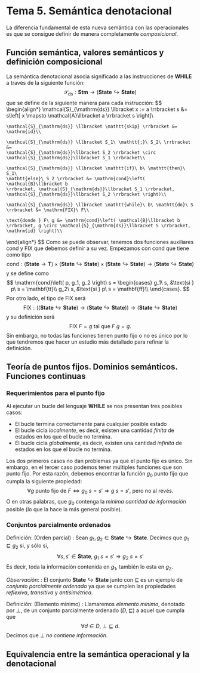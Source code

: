 # Tema 5. Semántica denotacional
La diferencia fundamental de esta nueva semántica con las operacionales es que
se consigue definir de manera completamente *composicional*.

## Función semántica, valores semánticos y definición composicional
La semántica denotacional asocia significado a las instrucciones de **WHILE** a
través de la siguiente función:
$$
\mathcal{S}_{\mathrm{ds}} : \mathbf{Stm} \rightarrow \left( \mathbf{State}
\hookrightarrow \mathbf{State} \right)
$$
que se define de la siguiente manera para cada instrucción:
$$
\begin{align*}
    \mathcal{S}_{\mathrm{ds}} \llbracket x := a \rrbracket s &= s\left[ x \mapsto
    \mathcal{A}\llbracket a \rrbracket s \right]\\

    \mathcal{S}_{\mathrm{ds}} \llbracket \mathtt{skip} \rrbracket &=
    \mathrm{id}\\

    \mathcal{S}_{\mathrm{ds}} \llbracket S_1\ \mathtt{;}\ S_2\ \rrbracket &=
    \mathcal{S}_{\mathrm{ds}}\llbracket S_2 \rrbracket \circ
    \mathcal{S}_{\mathrm{ds}}\llbracket S_1 \rrbracket\\

    \mathcal{S}_{\mathrm{ds}} \llbracket \mathtt{if}\ b\ \mathtt{then}\ S_1\
    \mathtt{else}\ S_2 \rrbracket &= \mathrm{cond}\left( \mathcal{B}\llbracket b
    \rrbracket, \mathcal{S}_{\mathrm{ds}}\llbracket S_1 \rrbracket,
    \mathcal{S}_{\mathrm{ds}}\llbracket S_2 \rrbracket \right)\\

    \mathcal{S}_{\mathrm{ds}} \llbracket \mathtt{while}\ b\ \mathtt{do}\ S \rrbracket &= \mathrm{FIX}\ F\\

    \text{donde } F\ g &= \mathrm{cond}\left( \mathcal{B}\llbracket b
    \rrbracket, g \circ \mathcal{S}_{\mathrm{ds}}\llbracket S \rrbracket,
    \mathrm{id} \right)\\
\end{align*}
$$
Como se puede observar, tenemos dos funciones auxiliares $\mathrm{cond}$ y
$\mathrm{FIX}$ que debemos definir a su vez. Empezamos con $\mathrm{cond}$ que
tiene como tipo
$$
\mathrm{cond}: \left( \mathbf{State} \rightarrow \mathbf{T} \right) \times \left( \mathbf{State} \hookrightarrow \mathbf{State} \right) \times \left( \mathbf{State} \hookrightarrow \mathbf{State} \right) \rightarrow \left( \mathbf{State} \hookrightarrow \mathbf{State} \right)
$$
y se define como
$$
\mathrm{cond}\left( p, g_1, g_2 \right) s = \begin{cases}
    g_1\ s, &\text{si } p\ s = \mathbf{tt}\\
    g_2\ s, &\text{si } p\ s = \mathbf{ff}\\
\end{cases}.
$$
Por otro lado, el tipo de $\mathrm{FIX}$ será
$$
\mathrm{FIX}: \left( \left( \mathbf{State} \hookrightarrow \mathbf{State}
\right) \rightarrow \left( \mathbf{State} \hookrightarrow \mathbf{State} \right) \right) \rightarrow \left( \mathbf{State} \hookrightarrow \mathbf{State} \right)
$$
y su definición será
$$
\mathrm{FIX}\ F = g \text{ tal que } F\ g = g.
$$
Sin embargo, no todas las funciones tienen punto fijo o no es único por lo que
tendremos que hacer un estudio más detallado para refinar la definición.

## Teoría de puntos fijos. Dominios semánticos. Funciones continuas
### Requerimientos para el punto fijo
Al ejecutar un bucle del lenguaje **WHILE** se nos presentan tres posibles
casos:
- El bucle termina correctamente para cualquier posible estado
- El bucle cicla *localmente*, es decir, existen una cantidad *finita* de estados
    en los que el bucle no termina.
- El bucle cicla *globalmente*, es decir, existen una cantidad *infinita* de estados
    en los que el bucle no termina.

Los dos primeros casos no dan problemas ya que el punto fijo es único. Sin
embargo, en el tercer caso podemos tener múltiples funciones que son punto fijo.
Por esta razón, debemos encontrar la función $g_0$ punto fijo que cumpla la
siguiente propiedad:
$$
\forall g \text{ punto fijo de } F \Leftrightarrow g_0\ s = s' \Rightarrow
g\ s = s'\text{, pero no al revés.}
$$
O en otras palabras, que $g_0$ contenga la *mínima cantidad de información*
posible (lo que la hace la más general posible).

### Conjuntos parcialmente ordenados
Definición: (Orden parcial)
: Sean $g_1, g_2 \in \mathbf{State} \hookrightarrow \mathbf{State}$. Decimos que
$g_1 \sqsubseteq g_2$ si, y sólo si,
$$
\forall s, s' \in \mathbf{State},\ g_1\ s = s' \Rightarrow g_2\ s = s'
$$
Es decir, toda la información contenida en $g_1$, también lo esta en $g_2$.

*Observación*:
: El conjunto $\mathbf{State} \hookrightarrow \mathbf{State}$ junto con
$\sqsubseteq$ es un ejemplo de *conjunto parcialmente ordenado* ya que se
cumplen las propiedades *reflexiva*, *transitiva* y *antisimétrica*.

Definición: (Elemento mínimo)
: Llamaremos *elemento mínimo*, denotado por $\bot$, de un conjunto parcialmente ordenado $\left( D,
\sqsubseteq \right)$ a aquel que cumpla que
$$
\forall d \in D,\ \bot \sqsubseteq d.
$$
Decimos que $\bot$ *no contiene información*.

## Equivalencia entre la semántica operacional y la denotacional
